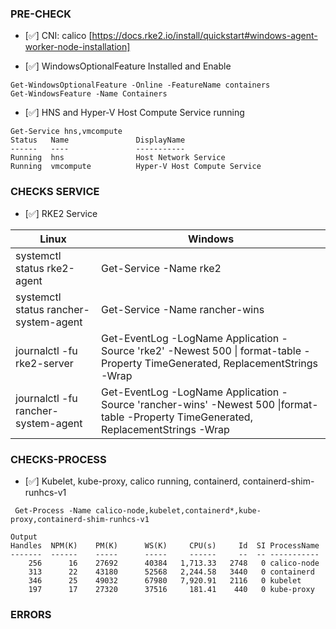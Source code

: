  ### PRE-CHECK
 
- [:white_check_mark:] CNI: calico [https://docs.rke2.io/install/quickstart#windows-agent-worker-node-installation]

- [:white_check_mark:] WindowsOptionalFeature  Installed and Enable
```
Get-WindowsOptionalFeature -Online -FeatureName containers
Get-WindowsFeature -Name Containers
```

- [:white_check_mark:] HNS and Hyper-V Host Compute Service running
```
Get-Service hns,vmcompute
Status   Name               DisplayName
------   ----               -----------
Running  hns                Host Network Service
Running  vmcompute          Hyper-V Host Compute Service
```

### CHECKS SERVICE 
- [:white_check_mark:] RKE2 Service

| Linux | Windows| 
| --- | --- |  
| systemctl status rke2-agent | Get-Service -Name rke2
| systemctl status rancher-system-agent | Get-Service -Name rancher-wins
| journalctl -fu rke2-server     | Get-EventLog -LogName Application -Source 'rke2'  -Newest 500 \| format-table  -Property TimeGenerated, ReplacementStrings -Wrap
| journalctl -fu rancher-system-agent    | Get-EventLog -LogName Application -Source 'rancher-wins'  -Newest 500  \|format-table  -Property TimeGenerated, ReplacementStrings -Wrap


### CHECKS-PROCESS

- [:white_check_mark:] Kubelet, kube-proxy, calico running, containerd, containerd-shim-runhcs-v1
```
 Get-Process -Name calico-node,kubelet,containerd*,kube-proxy,containerd-shim-runhcs-v1
```
```
Output
Handles  NPM(K)    PM(K)      WS(K)     CPU(s)     Id  SI ProcessName
-------  ------    -----      -----     ------     --  -- -----------
    256      16    27692      40384   1,713.33   2748   0 calico-node
    313      22    43180      52568   2,244.58   3440   0 containerd
    346      25    49032      67980   7,920.91   2116   0 kubelet
    197      17    27320      37516     181.41    440   0 kube-proxy
```

### ERRORS
